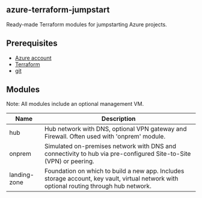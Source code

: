 ## azure-terraform-jumpstart

Ready-made Terraform modules for jumpstarting Azure projects.
 
## Prerequisites

- [Azure account](https://docs.microsoft.com/en-us/dotnet/azure/create-azure-account) 
- [Terraform](https://www.terraform.io/downloads)
- [git](https://git-scm.com/downloads)

## Modules

Note: All modules include an optional management VM.

|Name|Description
|-|-|
|hub|Hub network with DNS, optional VPN gateway and Firewall.  Often used with 'onprem' module.
|onprem|Simulated on-premises network with DNS and connectivity to hub via pre-configured Site-to-Site (VPN) or peering.
|landing-zone| Foundation on which to build a new app. Includes storage account, key vault, virtual network with optional routing through hub network.
